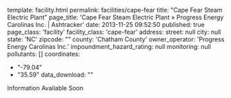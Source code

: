 template: facility.html
permalink: facilities/cape-fear
title: "Cape Fear Steam Electric Plant"
page_title: 'Cape Fear Steam Electric Plant &raquo; Progress Energy Carolinas Inc. | Ashtracker'
date: 2013-11-25 09:52:50
published: true
page_class: 'facility'
facility_class: 'cape-fear'
address: 
  street: null
  city: null
  state: 'NC'
  zipcode: ""
  county: 'Chatham County'
owner_operator: 'Progress Energy Carolinas Inc.'
impoundment_hazard_rating: null
monitoring: null
pollutants: []
coordinates: 
  - "-79.04"
  - "35.59"
data_download: ""

Information Available Soon
